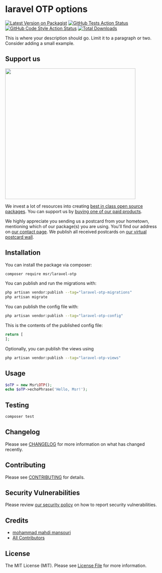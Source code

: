 #  laravel OTP options 

[![Latest Version on Packagist](https://img.shields.io/packagist/v/msr/laravel-otp.svg?style=flat-square)](https://packagist.org/packages/msr/laravel-otp)
[![GitHub Tests Action Status](https://img.shields.io/github/workflow/status/msr/laravel-otp/run-tests?label=tests)](https://github.com/msr/laravel-otp/actions?query=workflow%3Arun-tests+branch%3Amain)
[![GitHub Code Style Action Status](https://img.shields.io/github/workflow/status/msr/laravel-otp/Fix%20PHP%20code%20style%20issues?label=code%20style)](https://github.com/msr/laravel-otp/actions?query=workflow%3A"Fix+PHP+code+style+issues"+branch%3Amain)
[![Total Downloads](https://img.shields.io/packagist/dt/msr/laravel-otp.svg?style=flat-square)](https://packagist.org/packages/msr/laravel-otp)

This is where your description should go. Limit it to a paragraph or two. Consider adding a small example.

## Support us

[<img src="https://github-ads.s3.eu-central-1.amazonaws.com/Laravel-OTP.jpg?t=1" width="419px" />](https://spatie.be/github-ad-click/Laravel-OTP)

We invest a lot of resources into creating [best in class open source packages](https://spatie.be/open-source). You can support us by [buying one of our paid products](https://spatie.be/open-source/support-us).

We highly appreciate you sending us a postcard from your hometown, mentioning which of our package(s) you are using. You'll find our address on [our contact page](https://spatie.be/about-us). We publish all received postcards on [our virtual postcard wall](https://spatie.be/open-source/postcards).

## Installation

You can install the package via composer:

```bash
composer require msr/laravel-otp
```

You can publish and run the migrations with:

```bash
php artisan vendor:publish --tag="laravel-otp-migrations"
php artisan migrate
```

You can publish the config file with:

```bash
php artisan vendor:publish --tag="laravel-otp-config"
```

This is the contents of the published config file:

```php
return [
];
```

Optionally, you can publish the views using

```bash
php artisan vendor:publish --tag="laravel-otp-views"
```

## Usage

```php
$oTP = new Msr\OTP();
echo $oTP->echoPhrase('Hello, Msr!');
```

## Testing

```bash
composer test
```

## Changelog

Please see [CHANGELOG](CHANGELOG.md) for more information on what has changed recently.

## Contributing

Please see [CONTRIBUTING](CONTRIBUTING.md) for details.

## Security Vulnerabilities

Please review [our security policy](../../security/policy) on how to report security vulnerabilities.

## Credits

- [mohammad mahdi mansouri](https://github.com/mahdimsr)
- [All Contributors](../../contributors)

## License

The MIT License (MIT). Please see [License File](LICENSE.md) for more information.
